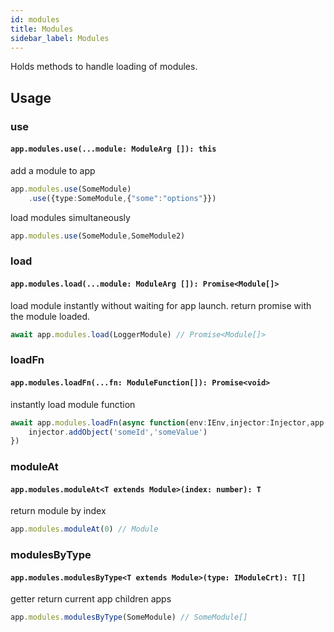 ```yaml
---
id: modules
title: Modules
sidebar_label: Modules
---
```


Holds methods to handle loading of modules.

## Usage
### use
#### `app.modules.use(...module: ModuleArg []): this`
add a module to app
```typescript
app.modules.use(SomeModule)
    .use({type:SomeModule,{"some":"options"}})
```
load modules simultaneously
```typescript
app.modules.use(SomeModule,SomeModule2)
```
### load
#### `app.modules.load(...module: ModuleArg []): Promise<Module[]>`
load module instantly without waiting for app launch.
return promise with the module loaded.
```typescript
await app.modules.load(LoggerModule) // Promise<Module[]>
```
### loadFn
#### `app.modules.loadFn(...fn: ModuleFunction[]): Promise<void>`
instantly load module function
```typescript
await app.modules.loadFn(async function(env:IEnv,injector:Injector,app:App){
    injector.addObject('someId','someValue')
}) 
```
### moduleAt
#### `app.modules.moduleAt<T extends Module>(index: number): T`
return module by index
```typescript
app.modules.moduleAt(0) // Module
```
### modulesByType
#### `app.modules.modulesByType<T extends Module>(type: IModuleCrt): T[]`
getter return current app children apps
```typescript
app.modules.modulesByType(SomeModule) // SomeModule[]
```



